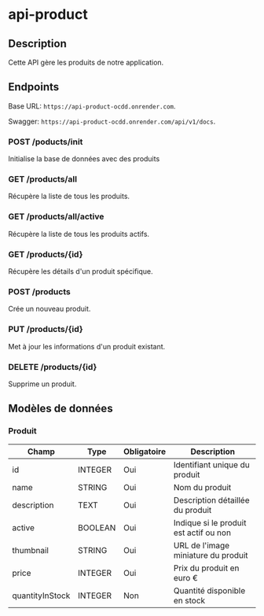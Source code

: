 # api-product

## Description
Cette API gère les produits de notre application.

## Endpoints

Base URL: `https://api-product-ocdd.onrender.com`.

Swagger: `https://api-product-ocdd.onrender.com/api/v1/docs`.

### POST /poducts/init
Initialise la base de données avec des produits

### GET /products/all
Récupère la liste de tous les produits.

### GET /products/all/active
Récupère la liste de tous les produits actifs.

### GET /products/{id}
Récupère les détails d'un produit spécifique.

### POST /products
Crée un nouveau produit.

### PUT /products/{id}
Met à jour les informations d'un produit existant.

### DELETE /products/{id}
Supprime un produit.

## Modèles de données

### Produit

| Champ           | Type          | Obligatoire | Description                           |
|-----------------|---------------|-------------|---------------------------------------|
| id              | INTEGER       | Oui         | Identifiant unique du produit          |
| name            | STRING        | Oui         | Nom du produit                        |
| description     | TEXT          | Oui         | Description détaillée du produit      |
| active          | BOOLEAN       | Oui         | Indique si le produit est actif ou non |
| thumbnail       | STRING        | Oui         | URL de l'image miniature du produit    |
| price           | INTEGER       | Oui         | Prix du produit en euro €            |
| quantityInStock | INTEGER       | Non         | Quantité disponible en stock           |
